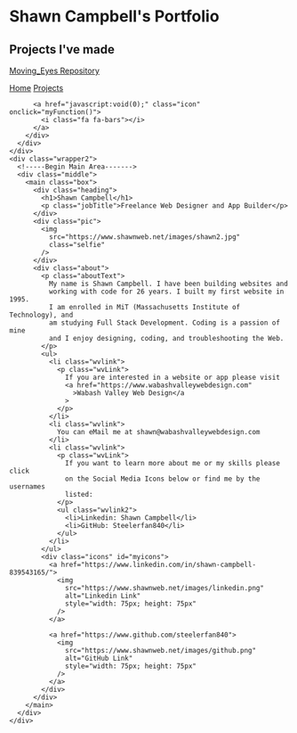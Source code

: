 # Shawn Campbell's Portfolio
## Projects I've made
<a href="http://steelerfan840.github.io/moving_eyes">Moving_Eyes Repository</a>
 
 <link rel="stylesheet" href="styles.css" />
 <link rel="stylesheet"
 href="https://cdnjs.cloudflare.com/ajax/libs/font-awesome/4.7.0/css/font-awesome.min.css"/>
  
    
 <div class="wrapper">
      <div class="navigation">
        <div class="topnav" id="myTopnav">
          <a href="https://www.shawnweb.net">Home</a>
          <a href="https://www.shawnweb.net/projects">Projects</a>

          <a href="javascript:void(0);" class="icon" onclick="myFunction()">
            <i class="fa fa-bars"></i>
          </a>
        </div>
      </div>
    </div>
    <div class="wrapper2">
      <!-----Begin Main Area------->
      <div class="middle">
        <main class="box">
          <div class="heading">
            <h1>Shawn Campbell</h1>
            <p class="jobTitle">Freelance Web Designer and App Builder</p>
          </div>
          <div class="pic">
            <img
              src="https://www.shawnweb.net/images/shawn2.jpg"
              class="selfie"
            />
          </div>
          <div class="about">
            <p class="aboutText">
              My name is Shawn Campbell. I have been building websites and
              working with code for 26 years. I built my first website in 1995.
              I am enrolled in MiT (Massachusetts Institute of Technology), and
              am studying Full Stack Development. Coding is a passion of mine
              and I enjoy designing, coding, and troubleshooting the Web.
            </p>
            <ul>
              <li class="wvlink">
                <p class="wvLink">
                  If you are interested in a website or app please visit
                  <a href="https://www.wabashvalleywebdesign.com"
                    >Wabash Valley Web Design</a
                  >
                </p>
              </li>
              <li class="wvlink">
                You can eMail me at shawn@wabashvalleywebdesign.com
              </li>
              <li class="wvlink">
                <p class="wvLink">
                  If you want to learn more about me or my skills please click
                  on the Social Media Icons below or find me by the usernames
                  listed:
                </p>
                <ul class="wvlink2">
                  <li>Linkedin: Shawn Campbell</li>
                  <li>GitHub: Steelerfan840</li>
                </ul>
              </li>
            </ul>
            <div class="icons" id="myicons">
              <a href="https://www.linkedin.com/in/shawn-campbell-839543165/">
                <img
                  src="https://www.shawnweb.net/images/linkedin.png"
                  alt="Linkedin Link"
                  style="width: 75px; height: 75px"
                />
              </a>

              <a href="https://www.github.com/steelerfan840">
                <img
                  src="https://www.shawnweb.net/images/github.png"
                  alt="GitHub Link"
                  style="width: 75px; height: 75px"
                />
              </a>
            </div>
          </div>
        </main>
      </div>
    </div>

   <script src="scripts.js"></script>
  
